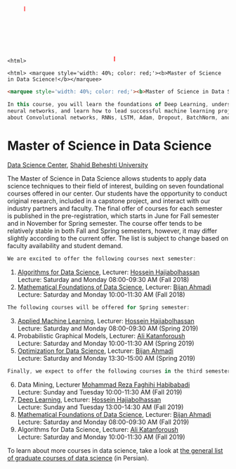 <svg width="100" height="100" xmlns="http://www.w3.org/2000/svg">
<foreignObject width="100" height="100">
    <marquee style='width: 40%; color: red;'><b>Master of Science in Data Science!</b></marquee>
</foreignObject>
</svg>


`<html>`<marquee style='width: 40%; color: red;'><b>Master of Science in Data Science!</b></marquee>

`<html>
<marquee style='width: 40%; color: red;'><b>Master of Science in Data Science!</b></marquee>
`


```html
<marquee style='width: 40%; color: red;'><b>Master of Science in Data Science!</b></marquee>
```

```javascript
In this course, you will learn the foundations of Deep Learning, understand how to build 
neural networks, and learn how to lead successful machine learning projects. You will learn 
about Convolutional networks, RNNs, LSTM, Adam, Dropout, BatchNorm, and more.
```

# Master of Science in Data Science 
[Data Science Center](http://ds.sbu.ac.ir), [Shahid Beheshti University](http://www.sbu.ac.ir/) <br> 

The Master of Science in Data Science allows students to apply data science techniques to their field of interest, building on seven foundational courses offered in our center. Our students have the opportunity to conduct original research, included in a capstone project, and interact with our industry partners and faculty. The final offer of courses for each semester is published in the pre-registration, which starts in June for Fall semester and in November for Spring semester. The course offer tends to be relatively stable in both Fall and Spring semesters, however, it may differ slightly according to the current offer. The list is subject to change based on faculty availability and student demand.

```javascript
We are excited to offer the following courses next semester:
```
1. [Algorithms for Data Science](https://hhaji.github.io/Algorithms-For-Data-Science/), Lecturer: [Hossein Hajiabolhassan](http://facultymembers.sbu.ac.ir/hhaji/)<br>
Lecture: Saturday and Monday 08:00-09:30 AM (Fall 2018) <br>
2. [Mathematical Foundations of Data Science](https://github.com/kakavandi/Mathematical-Foundations-of-Data-Science), Lecturer: [Bijan Ahmadi](http://facultymembers.sbu.ac.ir/bijanahmadi/)<br>
Lecture: Saturday and Monday 10:00-11:30 AM (Fall 2018) <br>
```javascript
The following courses will be offered for Spring semester:
```
3. [Applied Machine Learning](https://hhaji.github.io/Applied-Machine-Learning/), Lecturer: [Hossein Hajiabolhassan](http://facultymembers.sbu.ac.ir/hhaji/) <br>
Lecture: Saturday and Monday 08:00-09:30 AM (Spring 2019) <br>
4. Probabilistic Graphical Models, Lecturer: [Ali Katanforoush](http://facultymembers.sbu.ac.ir/katanforoush/) <br>
Lecture: Saturday and Monday 10:00-11:30 AM (Spring 2019) <br>
5. [Optimization for Data Science](https://github.com/kakavandi/Optimization-For-Data-Science), Lecturer: [Bijan Ahmadi](http://facultymembers.sbu.ac.ir/bijanahmadi/) <br>
Lecture: Saturday and Monday 13:30-15:00 AM (Spring 2019) <br>
```javascript
Finally, we expect to offer the following courses in the third semester:
```
6. Data Mining, Lecturer [Mohammad Reza Faghihi Habibabadi](http://www.sbu.ac.ir/Pages/Profiles.aspx?proffID=375556) <br>
Lecture: Sunday and Tuesday 10:00-11:30 AM (Fall 2019) <br>
7. [Deep Learning](https://hhaji.github.io/Deep-Learning/), Lecturer: [Hossein Hajiabolhassan](http://facultymembers.sbu.ac.ir/hhaji/) <br>
Lecture: Sunday and Tuesday 13:00-14:30 AM (Fall 2019) <br>
8. [Mathematical Foundations of Data Science](https://github.com/kakavandi/Mathematical-Foundations-of-Data-Science), Lecturer: [Bijan Ahmadi](http://facultymembers.sbu.ac.ir/bijanahmadi/)<br>
Lecture: Saturday and Monday 08:00-09:30 AM (Fall 2019) <br>
9. Algorithms for Data Science, Lecturer: [Ali Katanforoush](http://facultymembers.sbu.ac.ir/katanforoush/) <br>
Lecture: Saturday and Monday 10:00-11:30 AM (Fall 2019) <br>


To learn about more courses in data science, take a look at [the general list of graduate courses of data science](http://ds.sbu.ac.ir/wp-content/uploads/2018/06/DataScience.pdf) (in Persian).
